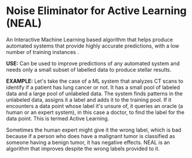 # Noise Eliminator for Active Learning (NEAL)
An Interactive Machine Learning based algorithm that helps produce automated systems that provide highly accurate predictions, with a low number of training instances .

**USE:** Can be used to improve predictions of any automated system and needs only a small subset of labelled data to produce stellar results.

**EXAMPLE:** 
Let's take the case of a ML system that analyzes CT scans to identify if a patient has lung cancer or not. It has a small pool of labeled data and a large pool of unlabeled data. The system finds patterns in the unlabeled data, assigns it a label and adds it to the training pool. If it encounters a data point whose label it's unsure of, it queries an oracle (a human or an expert system), in this case a doctor, to find the label for the data point. This is termed Active Learning.
 
Sometimes the human expert might give it the wrong label, which is bad because if a person who does have a malignant tumor is classified as someone having a benign tumor, it has negative effects. NEAL is an algorithm that improves despite the wrong labels provided to it. 

